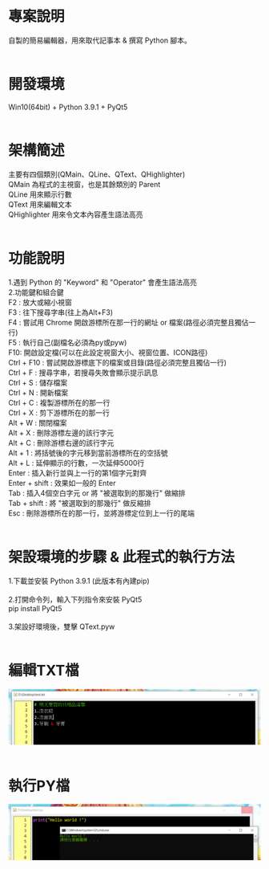 # 專案說明  
自製的簡易編輯器，用來取代記事本 & 撰寫 Python 腳本。  
&emsp;  
# 開發環境  
Win10(64bit) + Python 3.9.1 + PyQt5  
&emsp;  
# 架構簡述  
主要有四個類別(QMain、QLine、QText、QHighlighter)  
QMain 為程式的主視窗，也是其餘類別的 Parent  
QLine 用來顯示行數  
QText 用來編輯文本  
QHighlighter 用來令文本內容產生語法高亮  
&emsp;  
# 功能說明  
1.遇到 Python 的 "Keyword" 和 "Operator" 會產生語法高亮  
2.功能鍵和組合鍵  
F2 : 放大或縮小視窗  
F3 : 往下搜尋字串(往上為Alt+F3)  
F4 : 嘗試用 Chrome 開啟游標所在那一行的網址 or 檔案(路徑必須完整且獨佔一行)  
F5 : 執行自己(副檔名必須為py或pyw)  
F10: 開啟設定檔(可以在此設定視窗大小、視窗位置、ICON路徑)  
Ctrl + F10 : 嘗試開啟游標底下的檔案或目錄(路徑必須完整且獨佔一行)  
Ctrl + F : 搜尋字串，若搜尋失敗會顯示提示訊息  
Ctrl + S : 儲存檔案  
Ctrl + N : 開新檔案  
Ctrl + C : 複製游標所在的那一行  
Ctrl + X : 剪下游標所在的那一行  
Alt + W  : 關閉檔案  
Alt + X  : 刪除游標左邊的該行字元  
Alt + C  : 刪除游標右邊的該行字元  
Alt + 1  : 將括號後的字元移到當前游標所在的空括號  
Alt + L  : 延伸顯示的行數，一次延伸5000行  
Enter : 插入新行並與上一行的第1個字元對齊  
Enter + shift : 效果如一般的 Enter  
Tab : 插入4個空白字元 or 將 "被選取到的那幾行" 做縮排  
Tab + shift : 將 "被選取到的那幾行" 做反縮排  
Esc : 刪除游標所在的那一行，並將游標定位到上一行的尾端  
&emsp;  
# 架設環境的步驟 & 此程式的執行方法  
1.下載並安裝 Python 3.9.1 (此版本有內建pip)  
&emsp;  
2.打開命令列，輸入下列指令來安裝 PyQt5  
pip install PyQt5  
&emsp;  
3.架設好環境後，雙擊 QText.pyw  
&emsp;  
# 編輯TXT檔  
![image](https://github.com/Jacky20200711/QText/blob/master/DEMO_01.PNG?raw=true)  
&emsp;  
# 執行PY檔  
![image](https://github.com/Jacky20200711/QText/blob/master/DEMO_02.PNG?raw=true)  
&emsp;  

